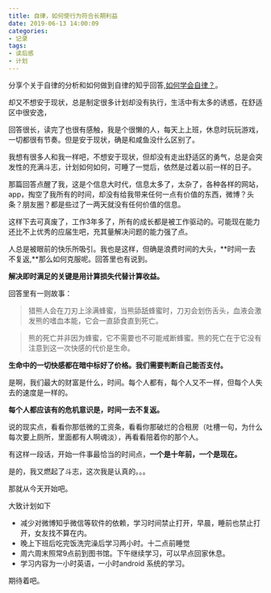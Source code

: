 ```yaml
---
title: 自律，如何使行为符合长期利益
date: 2019-06-13 14:00:09
categories:
- 记录
tags:
- 读后感
- 计划
---
```


分享个关于自律的分析和如何做到自律的知乎回答,[如何学会自律？](https://www.zhihu.com/question/20671626/answer/624635408)。

却又不想安于现状，总是制定很多计划却没有执行，生活中有太多的诱惑，在舒适区中很安逸，

回答很长，读完了也很有感触，我是个很懒的人，每天上上班，休息时玩玩游戏，一切都很有节奏。但是安于现状，确是和咸鱼没什么区别了。

我想有很多人和我一样吧，不想安于现状，但却没有走出舒适区的勇气，总是会突发性的充满斗志，计划如何如何，可睡了一觉后，依然是过着以前一样的日子。

那篇回答点醒了我，这是个信息大时代，信息太多了，太杂了，各种各样的网站，app，掏空了我所有的时间，却没有给我带来任何一点有价值的东西，微博？头条？朋友圈？都是些过了一两天就没有任何价值的信息。

这样下去可真废了，工作3年多了，所有的成长都是被工作驱动的。可能现在能力还比不上优秀的应届生吧，充其量解决问题的能力强了点。

人总是被眼前的快乐所吸引。我也是这样，但确是浪费时间的大头，**时间一去不复返,**那么如何克服呢。回答里也有说到。

**解决即时满足的关键是用计算损失代替计算收益。**

回答里有一则故事：
> 猎熊人会在刀刃上涂满蜂蜜，当熊舔舐蜂蜜时，刀刃会划伤舌头，血液会激发熊的嗜血本能，它会一直舔食直到死亡。

>熊的死亡并非因为蜂蜜，它不需要也不可能戒断蜂蜜。熊的死亡在于它没有注意到这一次快感的代价是生命。

**生命中的一切快感都在暗中标好了价格。我们需要判断自己能否支付。**

是啊，我们最大的财富是什么，时间。每个人都有，每个人又不一样，但每个人失去的速度是一样的。

**每个人都应该有的危机意识是，时间一去不复返。**

说的现实点，看看你那低微的工资条，看看你那破烂的合租房（吐槽一句，为什么每次要上厕所，里面都有人啊魂淡），再看看陪着你的那个人。

有这样一段话，开始一件事最恰当的时间点，**一个是十年前，一个是现在。**

是的，我又燃起了斗志，这次我是认真的。。。

那就从今天开始吧。

大致计划如下

- 减少对微博知乎微信等软件的依赖，学习时间禁止打开，早晨，睡前也禁止打开，女友找不算在内。
- 晚上下班后吃完饭洗完澡后学习两小时。十二点前睡觉
- 周六周末照常9点前到图书馆。下午继续学习，可以早点回家休息。
- 学习内容为一小时英语，一小时android 系统的学习。

期待着吧。
